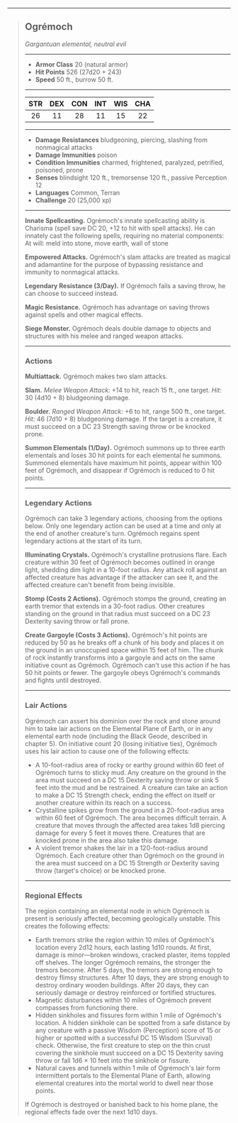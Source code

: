 ***
> ## Ogrémoch
> *Gargantuan elemental, neutral evil*
> 
> ***
> 
> - **Armor Class** 20 (natural armor)
> - **Hit Points** 526 (27d20 + 243)
> - **Speed** 50 ft., burrow 50 ft.
> 
> ***
> 
> |STR|DEX|CON|INT|WIS|CHA|
> |:---:|:---:|:---:|:---:|:---:|:---:|
> |26|11|28|11|15|22|
> 
> ***
> 
> - **Damage Resistances** bludgeoning, piercing, slashing from nonmagical attacks
> - **Damage Immunities** poison
> - **Condition Immunities** charmed, frightened, paralyzed, petrified, poisoned, prone
> - **Senses** blindsight 120 ft., tremorsense 120 ft., passive Perception 12
> - **Languages** Common, Terran
> - **Challenge** 20 (25,000 xp)
> 
> ***
> 
> **Innate Spellcasting.** Ogrémoch's innate spellcasting ability is Charisma (spell save DC 20, +12 to hit with spell attacks). He can innately cast the following spells, requiring no material components:  
> At will: meld into stone, move earth, wall of stone
> 
> **Empowered Attacks.** Ogrémoch's slam attacks are treated as magical and adamantine for the purpose of bypassing resistance and immunity to nonmagical attacks.
> 
> **Legendary Resistance (3/Day).** If Ogrémoch fails a saving throw, he can choose to succeed instead.
> 
> **Magic Resistance.** Ogrémoch has advantage on saving throws against spells and other magical effects.
> 
> **Siege Monster.** Ogrémoch deals double damage to objects and structures with his melee and ranged weapon attacks.
> 
> ***
> 
> ### Actions
> **Multiattack.** Ogrémoch makes two slam attacks.
> 
> **Slam.** *Melee Weapon Attack:* +14 to hit, reach 15 ft., one target. *Hit:* 30 (4d10 + 8) bludgeoning damage.
> 
> **Boulder.** *Ranged Weapon Attack:* +6 to hit, range 500 ft., one target. *Hit:* 46 (7d10 + 8) bludgeoning damage. If the target is a creature, it must succeed on a DC 23 Strength saving throw or be knocked prone.
> 
> **Summon Elementals (1/Day).** Ogrémoch summons up to three earth elementals and loses 30 hit points for each elemental he summons. Summoned elementals have maximum hit points, appear within 100 feet of Ogrémoch, and disappear if Ogrémoch is reduced to 0 hit points.
> 
> ***
> 
> ### Legendary Actions
> Ogrémoch can take 3 legendary actions, choosing from the options below. Only one legendary action can be used at a time and only at the end of another creature's turn. Ogrémoch regains spent legendary actions at the start of its turn.
> 
> **Illuminating Crystals.** Ogrémoch's crystalline protrusions flare. Each creature within 30 feet of Ogrémoch becomes outlined in orange light, shedding dim light in a 10-foot radius. Any attack roll against an affected creature has advantage if the attacker can see it, and the affected creature can't benefit from being invisible.
> 
> **Stomp (Costs 2 Actions).** Ogrémoch stomps the ground, creating an earth tremor that extends in a 30-foot radius. Other creatures standing on the ground in that radius must succeed on a DC 23 Dexterity saving throw or fall prone.
> 
> **Create Gargoyle (Costs 3 Actions).** Ogrémoch's hit points are reduced by 50 as he breaks off a chunk of his body and places it on the ground in an unoccupied space within 15 feet of him. The chunk of rock instantly transforms into a gargoyle and acts on the same initiative count as Ogrémoch. Ogrémoch can't use this action if he has 50 hit points or fewer. The gargoyle obeys Ogrémoch's commands and fights until destroyed.
> 
> ***
> 
> ### Lair Actions
> Ogrémoch can assert his dominion over the rock and stone around him to take lair actions on the Elemental Plane of Earth, or in any elemental earth node (including the Black Geode, described in chapter 5). On initiative count 20 (losing initiative ties), Ogrémoch uses his lair action to cause one of the following effects:
> - A 10-foot-radius area of rocky or earthy ground within 60 feet of Ogrémoch turns to sticky mud. Any creature on the ground in the area must succeed on a DC 15 Dexterity saving throw or sink 5 feet into the mud and be restrained. A creature can take an action to make a DC 15 Strength check, ending the effect on itself or another creature within its reach on a success.  
> - Crystalline spikes grow from the ground in a 20-foot-radius area within 60 feet of Ogrémoch. The area becomes difficult terrain. A creature that moves through the affected area takes 1d8 piercing damage for every 5 feet it moves there. Creatures that are knocked prone in the area also take this damage.  
> - A violent tremor shakes the lair in a 120-foot-radius around Ogrémoch. Each creature other than Ogrémoch on the ground in the area must succeed on a DC 15 Strength or Dexterity saving throw (target's choice) or be knocked prone.
> 
> ***
> 
> ### Regional Effects
> The region containing an elemental node in which Ogrémoch is present is seriously affected, becoming geologically unstable. This creates the following effects:
> - Earth tremors strike the region within 10 miles of Ogrémoch's location every 2d12 hours, each lasting 1d10 rounds. At first, damage is minor—broken windows, cracked plaster, items toppled off shelves. The longer Ogrémoch remains, the stronger the tremors become. After 5 days, the tremors are strong enough to destroy flimsy structures. After 10 days, they are strong enough to destroy ordinary wooden buildings. After 20 days, they can seriously damage or destroy reinforced or fortified structures.  
> - Magnetic disturbances within 10 miles of Ogrémoch prevent compasses from functioning there.  
> - Hidden sinkholes and fissures form within 1 mile of Ogrémoch's location. A hidden sinkhole can be spotted from a safe distance by any creature with a passive Wisdom (Perception) score of 15 or higher or spotted with a successful DC 15 Wisdom (Survival) check. Otherwise, the first creature to step on the thin crust covering the sinkhole must succeed on a DC 15 Dexterity saving throw or fall 1d6 × 10 feet into the sinkhole or fissure.  
> - Natural caves and tunnels within 1 mile of Ogrémoch's lair form intermittent portals to the Elemental Plane of Earth, allowing elemental creatures into the mortal world to dwell near those points.
> 
> If Ogrémoch is destroyed or banished back to his home plane, the regional effects fade over the next 1d10 days.
